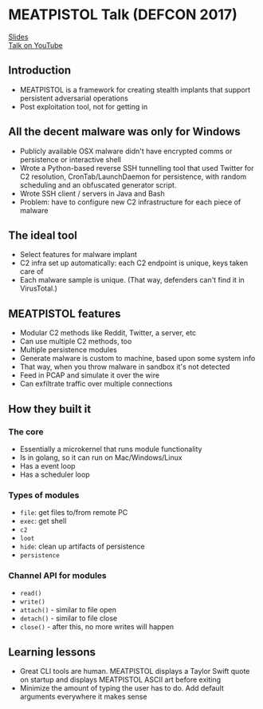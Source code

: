 # MEATPISTOL Talk (DEFCON 2017)

[Slides](https://media.defcon.org/DEF%20CON%2025/DEF%20CON%2025%20presentations/DEFCON-25-FuzzyNop-and-Ceyx-MEATPISTOL-A-Modular-Malware-Implant-Framework-UPDATED.pdf)  
[Talk on YouTube](https://www.youtube.com/watch?v=dbIdo9ilEIY)

## Introduction

- MEATPISTOL is a framework for creating stealth implants that support persistent adversarial operations
- Post exploitation tool, not for getting in

## All the decent malware was only for Windows

- Publicly available OSX malware didn't have encrypted comms or persistence or interactive shell
- Wrote a Python-based reverse SSH tunnelling tool that used Twitter for C2 resolution, CronTab/LaunchDaemon for persistence, with random scheduling and an obfuscated generator script.
- Wrote SSH client / servers in Java and Bash
- Problem: have to configure new C2 infrastructure for each piece of malware

## The ideal tool

- Select features for malware implant
- C2 infra set up automatically: each C2 endpoint is unique, keys taken care of
- Each malware sample is unique. (That way, defenders can't find it in VirusTotal.)

## MEATPISTOL features

- Modular C2 methods like Reddit, Twitter, a server, etc
- Can use multiple C2 methods, too
- Multiple persistence modules
- Generate malware is custom to machine, based upon some system info
- That way, when you throw malware in sandbox it's not detected
- Feed in PCAP and simulate it over the wire
- Can exfiltrate traffic over multiple connections

## How they built it

### The core

- Essentially a microkernel that runs module functionality
- Is in golang, so it can run on Mac/Windows/Linux
- Has a event loop
- Has a scheduler loop

### Types of modules

- `file`: get files to/from remote PC
- `exec`: get shell
- `c2`
- `loot`
- `hide`: clean up artifacts of persistence
- `persistence`

### Channel API for modules

- `read()`
- `write()`
- `attach()` - similar to file open
- `detach()` - similar to file close
- `close()` - after this, no more writes will happen

## Learning lessons

- Great CLI tools are human. MEATPISTOL displays a Taylor Swift quote on startup and displays MEATPISTOL
  ASCII art before exiting
- Minimize the amount of typing the user has to do. Add default arguments everywhere it makes sense
